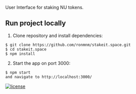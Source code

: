 User Interface for staking NU tokens.

## Run project locally
1. Clone repository and install dependencies:
```
$ git clone https://github.com/ronmnm/stakeit.space.git
$ cd stakeit.space
$ npm install
```
2. Start the app on port 3000:
```
$ npm start
and navigate to http://localhost:3000/
```

[![license](https://img.shields.io/pypi/l/nucypher.svg)](https://www.gnu.org/licenses/gpl-3.0.html)
